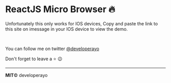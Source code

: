 # ReactJS Micro Browser :fire:

Unfortunately this only works for IOS devices, Copy and paste the link to this site on imessage in your IOS device to view the demo.

<br>

You can follow me on twitter [@developerayo](https://twitter.com/developerayo)


Don't forget to leave a :star: :wink:

---

<b>MIT</b>&copy; developerayo
